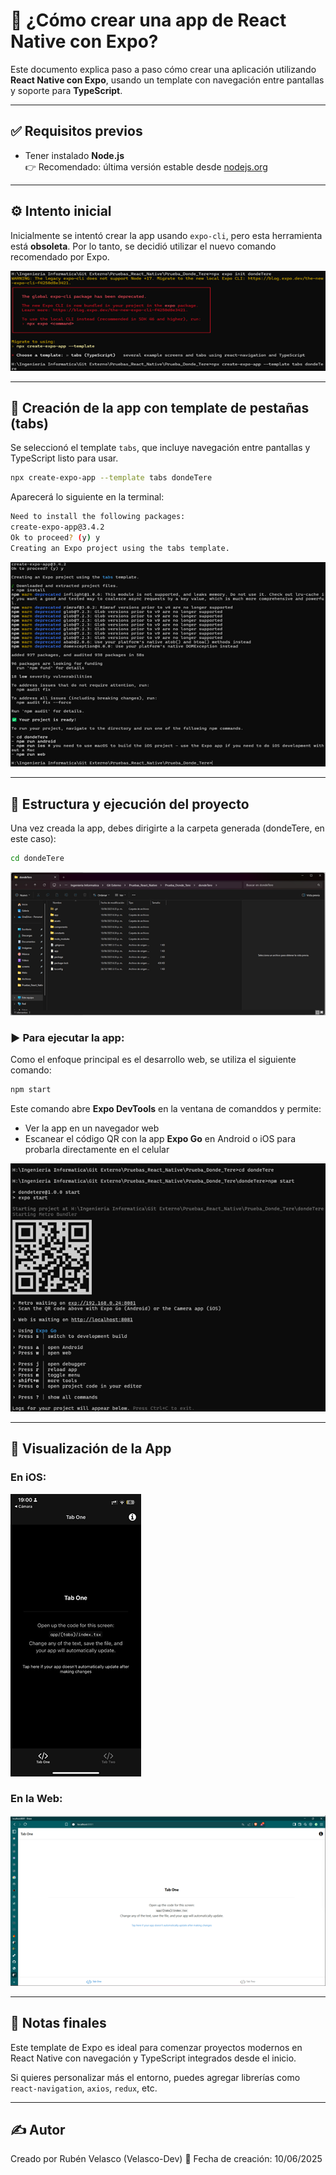 # 🚀 ¿Cómo crear una app de React Native con Expo?

Este documento explica paso a paso cómo crear una aplicación utilizando **React Native con Expo**, usando un template con navegación entre pantallas y soporte para **TypeScript**.

---

## ✅ Requisitos previos

- Tener instalado **Node.js**  
  👉 Recomendado: última versión estable desde [nodejs.org](https://nodejs.org/)

---

## ⚙️ Intento inicial

Inicialmente se intentó crear la app usando `expo-cli`, pero esta herramienta está **obsoleta**. Por lo tanto, se decidió utilizar el nuevo comando recomendado por Expo.

![Intento inicial](./assets/images/git/1.png "Intento inicial")

---

## 🎯 Creación de la app con template de pestañas (tabs)

Se seleccionó el template `tabs`, que incluye navegación entre pantallas y TypeScript listo para usar.

```bash
npx create-expo-app --template tabs dondeTere
```

Aparecerá lo siguiente en la terminal:

```bash
Need to install the following packages:
create-expo-app@3.4.2
Ok to proceed? (y) y
Creating an Expo project using the tabs template.
```

![Creación de Expo App](./assets/images/git/2.png "Creación de Expo App")

---

## 📁 Estructura y ejecución del proyecto

Una vez creada la app, debes dirigirte a la carpeta generada (dondeTere, en este caso):

```bash
cd dondeTere
```

![Creación de Expo App](./assets/images/git/3.png "Creación de Expo App")

### ▶️ Para ejecutar la app:

Como el enfoque principal es el desarrollo web, se utiliza el siguiente comando:

```bash
npm start
```

Este comando abre **Expo DevTools** en la ventana de comanddos y permite:

- Ver la app en un navegador web
- Escanear el código QR con la app **Expo Go** en Android o iOS para probarla directamente en el celular

![Ejecución de Expo DevTools](./assets/images/git/4.png "Ejecución de Expo DevTools")

---

## 📱 Visualización de la App

### En iOS:

![Vista de la app en iOS](./assets/images/git/5.png "Vista previa en iOS")

### En la Web:

![Vista de la app en navegador web](./assets/images/git/6.png "Vista previa en web")

---

## 📝 Notas finales

Este template de Expo es ideal para comenzar proyectos modernos en React Native con navegación y TypeScript integrados desde el inicio.

Si quieres personalizar más el entorno, puedes agregar librerías como `react-navigation`, `axios`, `redux`, etc.

---

## ✍️ Autor

Creado por Rubén Velasco (Velasco-Dev)
📅 Fecha de creación: 10/06/2025
